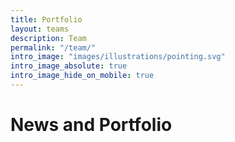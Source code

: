 ```yaml
---
title: Portfolio
layout: teams
description: Team
permalink: "/team/"
intro_image: "images/illustrations/pointing.svg"
intro_image_absolute: true
intro_image_hide_on_mobile: true
---
```


# News and Portfolio
